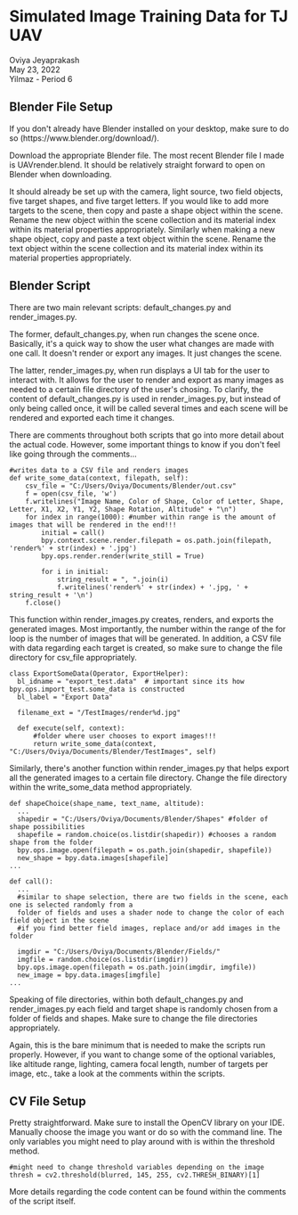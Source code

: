 # Simulated Image Training Data for TJ UAV
Oviya Jeyaprakash <br />
May 23, 2022 <br />
Yilmaz - Period 6 <br />

## Blender File Setup
<p> If you don't already have Blender installed on your desktop, make sure to do so (https://www.blender.org/download/). <br/>
  
Download the appropriate Blender file. The most recent Blender file I made is UAVrender.blend. It should be relatively straight 
forward to open on Blender when downloading. <br /> 
  
It should already be set up with the camera, light source, two field objects, five target shapes, and five target letters. 
If you would like to add more targets to the scene, then copy and paste a shape object within the scene. Rename the new object 
within the scene collection and its material index within its material properties appropriately. Similarly when making a new shape 
object, copy and paste a text object within the scene. Rename the text object within the scene collection and its material index 
within its material properties appropriately.<p/>

## Blender Script
<p> There are two main relevant scripts: default_changes.py and render_images.py. <br />

The former, default_changes.py, when run changes the scene once. Basically, it's a quick way to show the user what changes are made
with one call. It doesn't render or export any images. It just changes the scene. <br />
  
The latter, render_images.py, when run displays a UI tab for the user to interact with. It allows for the user to render and 
export as many images as needed to a certain file directory of the user's chosing. To clarify, the content of default_changes.py is 
used in render_images.py, but instead of only being called once, it will be called several times and each scene will be rendered 
and exported each time it changes. 

There are comments throughout both scripts that go into more detail about the actual code. However, some important things to know
if you don't feel like going through the comments...
  
```
#writes data to a CSV file and renders images
def write_some_data(context, filepath, self):
    csv_file = "C:/Users/Oviya/Documents/Blender/out.csv" 
    f = open(csv_file, 'w')
    f.writelines("Image Name, Color of Shape, Color of Letter, Shape, Letter, X1, X2, Y1, Y2, Shape Rotation, Altitude" + "\n")
    for index in range(1000): #number within range is the amount of images that will be rendered in the end!!!
        initial = call()
        bpy.context.scene.render.filepath = os.path.join(filepath, 'render%' + str(index) + '.jpg')
        bpy.ops.render.render(write_still = True)
        
        for i in initial:
            string_result = ", ".join(i)
            f.writelines('render%' + str(index) + '.jpg, ' + string_result + '\n')
    f.close()
```
This function within render_images.py creates, renders, and exports the generated images. Most importantly, the number within the 
range of the for loop is the number of images that will be generated. In addition, a CSV file with data regarding each target is created, 
so make sure to change the file directory for csv_file appropriately. 

```
class ExportSomeData(Operator, ExportHelper):
  bl_idname = "export_test.data"  # important since its how bpy.ops.import_test.some_data is constructed
  bl_label = "Export Data"
  
  filename_ext = "/TestImages/render%d.jpg"
  
  def execute(self, context): 
      #folder where user chooses to export images!!!
      return write_some_data(context, "C:/Users/Oviya/Documents/Blender/TestImages", self)
```
Similarly, there's another function within render_images.py that helps export all the generated images to a certain file directory. Change 
the file directory within the write_some_data method appropriately. 

```
def shapeChoice(shape_name, text_name, altitude):
  ...
  shapedir = "C:/Users/Oviya/Documents/Blender/Shapes" #folder of shape possibilities
  shapefile = random.choice(os.listdir(shapedir)) #chooses a random shape from the folder
  bpy.ops.image.open(filepath = os.path.join(shapedir, shapefile))
  new_shape = bpy.data.images[shapefile]
...
  
def call():
  ...
  #similar to shape selection, there are two fields in the scene, each one is selected randomly from a 
  folder of fields and uses a shader node to change the color of each field object in the scene
  #if you find better field images, replace and/or add images in the folder
  
  imgdir = "C:/Users/Oviya/Documents/Blender/Fields/"
  imgfile = random.choice(os.listdir(imgdir))
  bpy.ops.image.open(filepath = os.path.join(imgdir, imgfile))
  new_image = bpy.data.images[imgfile]
...
```  
Speaking of file directories, within both default_changes.py and render_images.py each field and target shape is randomly chosen from a 
folder of fields and shapes. Make sure to change the file directories appropriately. <br />
  
Again, this is the bare minimum that is needed to make the scripts run properly. However, if you want to change some of the optional variables,
like altitude range, lighting, camera focal length, number of targets per image, etc., take a look at the comments within the scripts.
<p />

## CV File Setup
<p> Pretty straightforward. Make sure to install the OpenCV library on your IDE. Manually choose the image you want or do so with the command line. 
The only variables you might need to play around with is within the threshold method. 

```
#might need to change threshold variables depending on the image
thresh = cv2.threshold(blurred, 145, 255, cv2.THRESH_BINARY)[1]
```
More details regarding the code content can be found within the comments of the script itself. 
